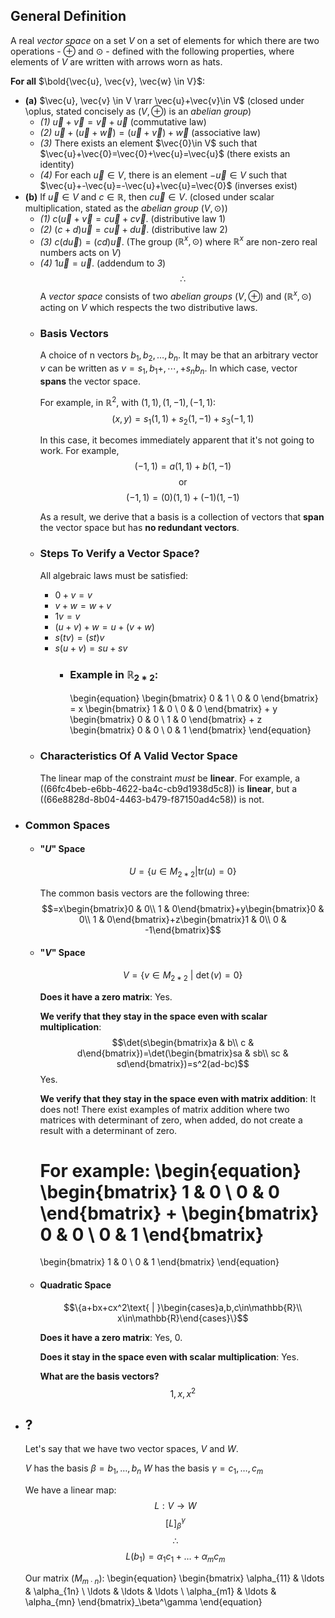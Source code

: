 ## General Definition
A real *vector space* on a set $V$ on a set of elements for which there are two operations - $\oplus$ and $\odot$ - defined with the following properties, where elements of $V$ are written with arrows worn as hats.

**For all** $\bold{\vec{u}, \vec{v}, \vec{w} \in V}$:
* **(a)** $\vec{u}, \vec{v} \in V \rarr \vec{u}+\vec{v}\in V$ (closed under \oplus, stated concisely as $(V, \oplus)$ is an *abelian group*)
   * *(1)* $\vec{u}+\vec{v} = \vec{v} + \vec{u}$ (commutative law)
   * *(2)* $\vec{u} + (\vec{u}+\vec{w})=(\vec{u}+\vec{v})+\vec{w}$ (associative law)
   * *(3)* There exists an element $\vec{0}\in V$ such that $\vec{u}+\vec{0}=\vec{0}+\vec{u}=\vec{u}$ (there exists an identity)
   * *(4)* For each $\vec{u}\in V$, there is an element $-\vec{u}\in V$ such that $\vec{u}+-\vec{u}=-\vec{u}+\vec{u}=\vec{0}$ (inverses exist)
* **(b)** If $\vec{u}\in V$ and $c\in\mathbb{R}$, then $c\vec{u}\in V$. (closed under scalar multiplication, stated as the *abelian group* ($V, \odot$))
   * *(1)* $c(\vec{u}+\vec{v}=c\vec{u}+c\vec{v}$. (distributive law 1)
   * *(2)* $(c+d)\vec{u} = c\vec{u}+d\vec{u}$. (distributive law 2)
   * *(3)* $c(d\vec{u})=(cd)\vec{u}$. (The group ($\mathbb{R}^x,\odot$) where $\mathbb{R}^x$ are non-zero real numbers acts on $V$)
   * *(4)* $1\vec{u}=\vec{u}$. (addendum to *3*)
$$\therefore$$
A *vector space* consists of two *abelian groups* $(V, \oplus)$ and $(\mathbb{R}^x,\odot)$ acting on $V$ which respects the two distributive laws.
	- ### Basis Vectors
	  A choice of n vectors $b_1,b_2,\ldots,b_{n}$. It may be that an arbitrary vector $v$ can be written as $v=s_1,b_1+,\cdots,+s_{n}b_{n}$. In which case, vector **spans** the vector space.
	  
	  For example, in $\mathbb{R}^2$, with $\left(1,1\right),\left(1,-1\right),\left(-1,1\right)$:
	  $$\left(x,y\right)=s_1\left(1,1\right)+s_2\left(1,-1\right)+s_3\left(-1,1\right)$$
	  
	  In this case, it becomes immediately apparent that it's not going to work.
	  For example,
	  $$\left(-1,1\right)=a\left(1,1\right)+b\left(1,-1\right)$$
	  $$\text{or}$$
	  $$\left(-1,1\right)=\left(0\right)\left(1,1\right)+\left(-1\right)\left(1,-1\right)$$
	  
	  As a result, we derive that a basis is a collection of vectors that **span** the vector space but has **no redundant vectors**.
	- ### Steps To Verify a Vector Space?
	  All algebraic laws must be satisfied:
	  * $0+v=v$
	  * $v+w=w+v$
	  * $1v=v$
	  * $(u+v)+w=u+(v+w)$
	  * $s(tv) = (st)v$
	  * $s(u+v)=su+sv$
		- ### Example in $\mathbb{R}_{2*2}$:
		  \begin{equation}
		  \begin{bmatrix} 0 & 1 \\ 0 & 0 \end{bmatrix} = x
		  \begin{bmatrix} 1 & 0 \\ 0 & 0 \end{bmatrix} + y
		  \begin{bmatrix} 0 & 0 \\ 1 & 0 \end{bmatrix} + z
		  \begin{bmatrix} 0 & 0 \\ 0 & 1 \end{bmatrix}
		  \end{equation}
	- ### Characteristics Of A Valid Vector Space
	  The linear map of the constraint *must* be **linear**. For example, a ((66fc4beb-e6bb-4622-ba4c-cb9d1938d5c8)) is **linear**, but a ((66e8828d-8b04-4463-b479-f87150ad4c58)) is not.
- ### Common Spaces
	- #### "$U$" Space
	  $$U=\{u\in M_{2*2} | \text{tr}(u)=0\}$$
	  
	  The common basis vectors are the following three:
	  $$=x\begin{bmatrix}0 & 0\\ 1 & 0\end{bmatrix}+y\begin{bmatrix}0 & 0\\ 1 & 0\end{bmatrix}+z\begin{bmatrix}1 & 0\\ 0 & -1\end{bmatrix}$$
	- #### "$V$" Space
	  $$V=\{v\in M_{2*2}\text{ | }\det(v)=0\}$$
	  
	  **Does it have a zero matrix**:
	  Yes.
	  
	  **We verify that they stay in the space even with scalar multiplication**:
	  $$\det(s\begin{bmatrix}a & b\\ c & d\end{bmatrix})=\det(\begin{bmatrix}sa & sb\\ sc & sd\end{bmatrix})=s^2(ad-bc)$$
	  Yes.
	  
	  **We verify that they stay in the space even with matrix addition**:
	  It does not! There exist examples of matrix addition where two matrices with determinant of zero, when added, do not create a result with a determinant of zero.
	  
	  For example:
	  \begin{equation}
	  \begin{bmatrix}
	  1 & 0 \\
	  0 & 0
	  \end{bmatrix}
	  +
	  \begin{bmatrix}
	  0 & 0 \\
	  0 & 1
	  \end{bmatrix}
	  =
	  \begin{bmatrix}
	  1 & 0 \\
	  0 & 1
	  \end{bmatrix}
	  \end{equation}
	- #### Quadratic Space
	  $$\{a+bx+cx^2\text{ | }\begin{cases}a,b,c\in\mathbb{R}\\ x\in\mathbb{R}\end{cases}\}$$
	  
	  **Does it have a zero matrix**:
	  Yes, $0$.
	  
	  **Does it stay in the space even with scalar multiplication**:
	  Yes.
	  
	  **What are the basis vectors?**
	  $$1,x,x^2$$
- ## ?
  Let's say that we have two vector spaces, $V$ and $W$.
  
  $V$ has the basis $\beta=b_1,\ldots,b_{n}$
  $W$ has the basis $\gamma=c_1,\ldots,c_m$
  
  We have a linear map:
  $$L:V\rightarrow W$$
  $$\left\lbrack L\right\rbrack_{\beta}^{\gamma}$$
  $$\therefore$$
  $$L(b_1)=\alpha_1c_1+\ldots+\alpha_mc_m$$
  
  Our matrix ($M_{m\cdot n}$):
  \begin{equation}
  \begin{bmatrix}
  \alpha_{11} & \ldots & \alpha_{1n} \\
  \ldots & \ldots & \ldots \\
  \alpha_{m1} & \ldots & \alpha_{mn}
  \end{bmatrix}_\beta^\gamma
  \end{equation}